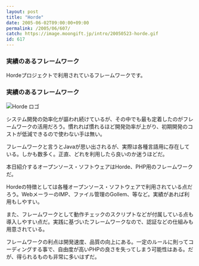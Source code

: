 ```yaml
---
layout: post
title: "Horde"
date: 2005-06-02T09:00:00+09:00
permalink: /2005/06/607/
catch: https://image.moongift.jp/intro/20050523-horde.gif
id: 617
---
```

### 実績のあるフレームワーク
  
Hordeプロジェクトで利用されているフレームワークです。  
<!--more-->  

### 実績のあるフレームワーク
  

![Horde ロゴ](https://image.moongift.jp/intro/20050523-horde.gif "Horde ロゴ")

  

システム開発の効率化が謳われ続けているが、その中でも最も定着したのがフレームワークの活用だろう。慣れれば慣れるほど開発効率が上がり、初期開発のコストが低減できるので使わない手は無い。

  

フレームワークと言うとJavaが思い出されるが、実際は各種言語用に存在している。しかも数多く。正直、どれを利用したら良いのか迷うほどだ。

  

本日紹介するオープンソース・ソフトウェアはHorde、PHP用のフレームワークだ。

  

Hordeの特徴としては各種オープンソース・ソフトウェアで利用されている点だろう。WebメーラーのIMP、ファイル管理のGollem、等など。実績があれば利用もしやすい。

  

また、フレームワークとして動作チェックのスクリプトなどが付属している点も導入しやすい点だ。実践に基づいたフレームワークなので、認証などの仕組みも用意されている。

  

フレームワークの利点は開発速度、品質の向上にある。一定のルールに則ってコーディングする事で、自由度が高いPHPの良さを失ってしまう可能性はある。だが、得られるものも非常に多いはずだ。

